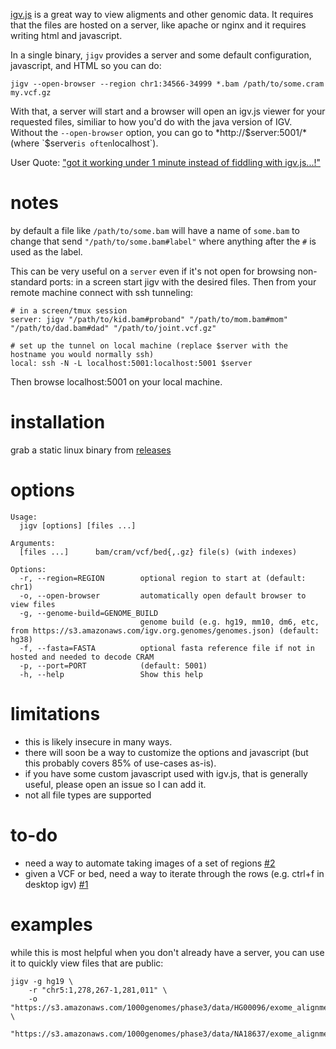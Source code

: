 [igv.js](https://github.com/igvteam/igv.js) is a great way to view aligments and other genomic data. 
It requires that the files are hosted on a server, like apache or nginx and it requires writing html and
javascript.

In a single binary, `jigv` provides a server and some default configuration,
javascript, and HTML so you can do:

```
jigv --open-browser --region chr1:34566-34999 *.bam /path/to/some.cram my.vcf.gz
```
With that, a server will start and a browser will open an igv.js viewer for your requested files, 
similiar to how you'd do with the java version of IGV. Without the `--open-browser` option, you can
go to *http://$server:5001/* (where `$server` is often `localhost`).


User Quote: ["got it working under 1 minute instead of fiddling with igv.js...!"](https://twitter.com/wendyWongSW/status/1239935250559569922)

# notes

by default a file like `/path/to/some.bam` will have a name of `some.bam` to change that send `"/path/to/some.bam#label"`
where anything after the `#` is used as the label.

This can be very useful on a `server` even if it's not open for browsing non-standard ports: in a screen start jigv with the desired files. 
Then from your remote machine connect with ssh tunneling:

```
# in a screen/tmux session
server: jigv "/path/to/kid.bam#proband" "/path/to/mom.bam#mom" "/path/to/dad.bam#dad" "/path/to/joint.vcf.gz"

# set up the tunnel on local machine (replace $server with the hostname you would normally ssh)
local: ssh -N -L localhost:5001:localhost:5001 $server
```

Then browse localhost:5001 on your local machine.

# installation

grab a static linux binary from [releases](https://github.com/brentp/jigv/releases/latest)

# options

```
Usage:
  jigv [options] [files ...]

Arguments:
  [files ...]      bam/cram/vcf/bed{,.gz} file(s) (with indexes)

Options:
  -r, --region=REGION        optional region to start at (default: chr1)
  -o, --open-browser         automatically open default browser to view files
  -g, --genome-build=GENOME_BUILD
                             genome build (e.g. hg19, mm10, dm6, etc, from https://s3.amazonaws.com/igv.org.genomes/genomes.json) (default: hg38)
  -f, --fasta=FASTA          optional fasta reference file if not in hosted and needed to decode CRAM
  -p, --port=PORT            (default: 5001)
  -h, --help                 Show this help
```

# limitations

+ this is likely insecure in many ways.
+ there will soon be a way to customize the options and javascript (but this probably covers 85% of use-cases as-is).
+ if you have some custom javascript used with igv.js, that is generally useful, please open an issue so I can add it.
+ not all file types are supported

# to-do
+ need a way to automate taking images of a set of regions [#2](https://github.com/brentp/jigv/issues/2)
+ given a VCF or bed, need a way to iterate through the rows (e.g. ctrl+f in desktop igv) [#1](https://github.com/brentp/jigv/issues/1)

# examples

while this is most helpful when you don't already have a server, you can use it to quickly view files
that are public:
```
jigv -g hg19 \
    -r "chr5:1,278,267-1,281,011" \
    -o "https://s3.amazonaws.com/1000genomes/phase3/data/HG00096/exome_alignment/HG00096.mapped.ILLUMINA.bwa.GBR.exome.20120522.bam#kid" \
        "https://s3.amazonaws.com/1000genomes/phase3/data/NA18637/exome_alignment/NA18637.mapped.ILLUMINA.bwa.CHB.exome.20121211.bam#mom"
```

